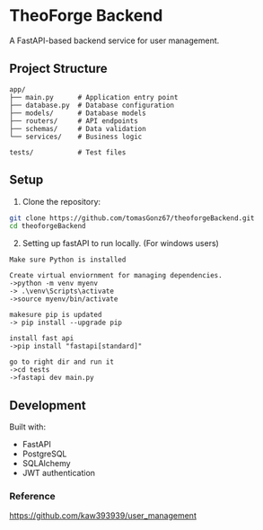# TheoForge Backend

A FastAPI-based backend service for user management.

## Project Structure
```
app/
├── main.py      # Application entry point
├── database.py  # Database configuration
├── models/      # Database models
├── routers/     # API endpoints
├── schemas/     # Data validation
└── services/    # Business logic

tests/           # Test files
```

## Setup

1. Clone the repository:
```bash
git clone https://github.com/tomasGonz67/theoforgeBackend.git
cd theoforgeBackend
```

2. Setting up fastAPI to run locally.  (For windows users)
```
Make sure Python is installed

Create virtual enviornment for managing dependencies.
->python -m venv myenv
-> .\venv\Scripts\activate
->source myenv/bin/activate

makesure pip is updated
-> pip install --upgrade pip

install fast api
->pip install "fastapi[standard]"

go to right dir and run it
->cd tests
->fastapi dev main.py
```

## Development

Built with:
- FastAPI
- PostgreSQL
- SQLAlchemy
- JWT authentication 

### Reference
https://github.com/kaw393939/user_management
